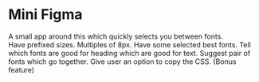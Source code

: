 # Mini Figma
A small app around this which quickly selects you between fonts.  
Have prefixed sizes. Multiples of 8px. Have some selected best fonts. 
Tell which fonts are good for heading which are good for text. 
Suggest pair of fonts which go together. 
Give user an option to copy the CSS. (Bonus feature)
